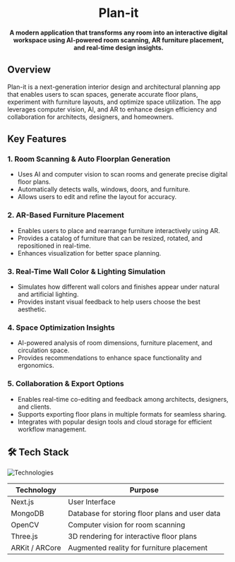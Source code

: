 <div align="center">
  <h1>Plan-it</h1>
  <p><strong>A modern application that transforms any room into an interactive digital workspace using AI-powered room scanning, AR furniture placement, and real-time design insights.</strong></p>
</div>

## Overview  

Plan-it is a next-generation interior design and architectural planning app that enables users to scan spaces, generate accurate floor plans, experiment with furniture layouts, and optimize space utilization. The app leverages computer vision, AI, and AR to enhance design efficiency and collaboration for architects, designers, and homeowners.  

## Key Features  

### **1. Room Scanning & Auto Floorplan Generation**  
- Uses AI and computer vision to scan rooms and generate precise digital floor plans.  
- Automatically detects walls, windows, doors, and furniture.  
- Allows users to edit and refine the layout for accuracy.  

### **2. AR-Based Furniture Placement**  
- Enables users to place and rearrange furniture interactively using AR.  
- Provides a catalog of furniture that can be resized, rotated, and repositioned in real-time.  
- Enhances visualization for better space planning.  

### **3. Real-Time Wall Color & Lighting Simulation**  
- Simulates how different wall colors and finishes appear under natural and artificial lighting.  
- Provides instant visual feedback to help users choose the best aesthetic.  

### **4. Space Optimization Insights**  
- AI-powered analysis of room dimensions, furniture placement, and circulation space.  
- Provides recommendations to enhance space functionality and ergonomics.  

### **5. Collaboration & Export Options**  
- Enables real-time co-editing and feedback among architects, designers, and clients.  
- Supports exporting floor plans in multiple formats for seamless sharing.  
- Integrates with popular design tools and cloud storage for efficient workflow management.  

## 🛠 Tech Stack  

![Technologies](https://img.shields.io/badge/stack-Next.js%20%7C%20MongoDB%20%7C%20OpenCV%20%7C%20Three.js%20%7C%20ARKit%20%7C%20ARCore-blue)


| Technology   | Purpose                 |  
| ------------ | ----------------------- |    
| Next.js| User Interface |
| MongoDB | Database for storing floor plans and user data |  
| OpenCV | Computer vision for room scanning |  
| Three.js | 3D rendering for interactive floor plans |  
| ARKit / ARCore | Augmented reality for furniture placement |  
